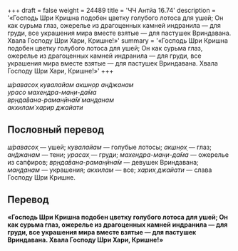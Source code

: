 +++
draft = false
weight = 24489
title = 'ЧЧ Антйа 16.74'
description = '«Господь Шри Кришна подобен цветку голубого лотоса для ушей; Он как сурьма глаз, ожерелье из драгоценных камней индранила — для груди, все украшения мира вместе взятые — для пастушек Вриндавана. Хвала Господу Шри Хари, Кришне!»'
summary = '«Господь Шри Кришна подобен цветку голубого лотоса для ушей; Он как сурьма глаз, ожерелье из драгоценных камней индранила — для груди, все украшения мира вместе взятые — для пастушек Вриндавана. Хвала Господу Шри Хари, Кришне!»'
+++

_ш́равасох̣ кувалайам акшн̣ор ан̃джанам  
урасо махендра-ман̣и-да̄ма  
вр̣нда̄вана-раман̣ӣна̄м̇ ман̣д̣анам  
акхилам̇ харир джайати_

## Пословный перевод

_ш́равасох̣_ — ушей; _кувалайам_ — голубые лотосы; _акшн̣ох̣_ — глаз; _ан̃джанам_ — тени; _урасах̣_ — груди; _махендра_\-_ман̣и_\-_да̄ма_ — ожерелье из сапфиров; _вр̣нда̄вана_\-_раман̣ӣна̄м_ — девушек Вриндавана; _ман̣д̣анам_ — украшения; _акхилам_ — все; _харих̣_ _джайати_ — слава Господу Шри Кришне.

## Перевод

**«Господь Шри Кришна подобен цветку голубого лотоса для ушей; Он как сурьма глаз, ожерелье из драгоценных камней индранила — для груди, все украшения мира вместе взятые — для пастушек Вриндавана. Хвала Господу Шри Хари, Кришне!»**
